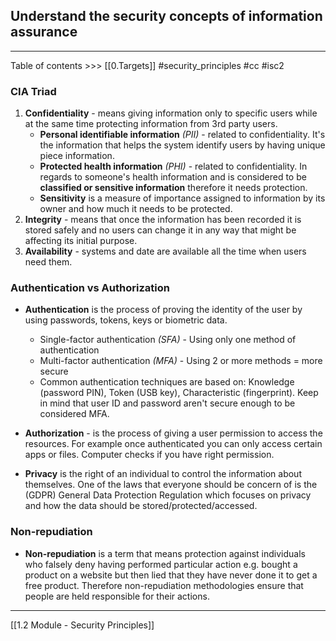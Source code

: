 ## Understand the security concepts of  information assurance 
---
Table of contents >>> [[0.Targets]] 
#security_principles #cc #isc2
### CIA Triad

1. **Confidentiality** - means giving information only to specific users while at the same time protecting information from 3rd party users.
	- **Personal identifiable information** *(PII)* - related to confidentiality. It's the information that helps the system identify users by having unique piece information.
	- **Protected health information** *(PHI)* - related to confidentiality. In regards to someone's health information and is considered to be **classified or sensitive information** therefore it needs protection.
	- **Sensitivity** is a measure of importance assigned to information by its owner and how much it needs to be protected.
2. **Integrity** - means that once the information has been recorded it is stored safely and no users can change it in any way that might be affecting its initial purpose.
3.  **Availability** - systems and date are available all the time when users need them.


### Authentication vs Authorization

 - **Authentication** is the process of proving the identity of the user by using passwords, tokens, keys or biometric data.
	 - Single-factor authentication *(SFA)* - Using only one method of authentication
	 - Multi-factor authentication *(MFA)* - Using 2 or more methods = more secure
	 - Common authentication techniques are based on:  Knowledge (password PIN), Token (USB key), Characteristic (fingerprint). Keep in mind that user ID and password aren't secure enough to be considered MFA.
- **Authorization** - is the process of giving a user permission to access the resources. For example once authenticated you can only access certain apps or files. Computer checks if you have right permission. 

- **Privacy** is the right of an individual to control the information about themselves. One of the laws that everyone should be concern of is the (GDPR) General Data Protection Regulation which focuses on privacy and how the data should be stored/protected/accessed.


### Non-repudiation

- **Non-repudiation** is a term that means protection against individuals who falsely deny having performed particular action e.g. bought a product on a website but then lied that they have never done it to get a free product. Therefore non-repudiation methodologies ensure that people are held responsible for their actions.

----
[[1.2 Module - Security Principles]]
